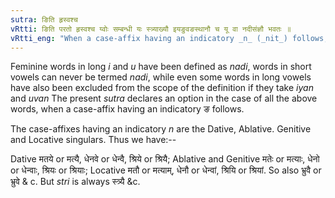 ```yaml
---
sutra: ङिति हृस्वश्च
vRtti: ङिति परतो हृस्वश्च य्वोः सम्बन्धी यः स्त्र्याख्यौ इयङुवङस्थानौ च यू वा नदीसंज्ञौ भवतः ॥
vRtti_eng: "When a case-affix having an indicatory _n_ (_nit_) follows, then feminine words ending in short _i_ and _u_ are optionally termed _Nadi_, as well as feminine nouns in long _i_ and _u_ which admit of _iyan_ and _uvan_; but not so the word _stri_, which is always _Nadi_."
---
```

Feminine words in long _i_ and _u_ have been defined as _nadi_, words in short vowels can never be termed _nadi_, while even some words in long vowels have also been excluded from the scope of the definition if they take _iyan_ and _uvan_ The present _sutra_ declares an option in the case of all the above words, when a case-affix having an indicatory ङ follows.

The case-affixes having an indicatory _n_ are the Dative, Ablative. Genitive and Locative singulars. Thus we have:--

Dative मतये or मत्यै, धेनवे or धेन्वै, श्रिये or श्रियै; Ablative and Genitive मतेः or मत्याः, धेनो or धेन्वाः, श्रियः or श्रियाः;  Locative मतौ or मत्याम्, धेनौ or धेन्वां, श्रियि or श्रियां. So also भ्रुवै or भ्रुवे & c. But _stri_ is always स्त्र्यै &c.

